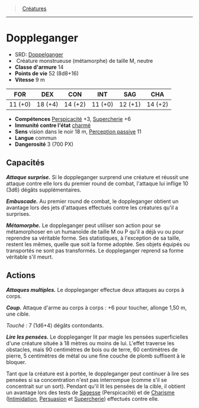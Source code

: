 ﻿---
!MonsterHD
Type: Créature monstrueuse (métamorphe)
Size: M
Alignment: neutre
ArmorClass: 14
HitPoints: 52 (8d8+16)
Speed: 9 m
Strength: 11 (+0)
Dexterity: 18 (+4)
Constitution: 14 (+2)
Intelligence: 11 (+0)
Wisdom: 12 (+1)
Charisma: 14 (+2)
Skills: '[Perspicacité](hd_abilities_wisdom_perspicacite.md) +3, [Supercherie](hd_abilities_charisma_supercherie.md) +6'
ConditionImmunities: '[charmé](hd_conditions_charme.md)'
Senses: vision dans le noir 18 m, [Perception passive](hd_abilities_dexterity_perception_passive.md) 11
Languages: commun
Challenge: 3 (700 PX)
Id: monsters_hd.md#doppleganger
ParentLink: monsters_hd.md#créatures
Name: Doppleganger
ParentName: Créatures
NameLevel: 1
AltName: '[Doppelganger](srd_monsters_doppelganger.md)'
Attributes: {}
---
> [Créatures](hd_monsters.md)

---

# Doppleganger

- SRD: [Doppelganger](srd_monsters_doppelganger.md)
-  Créature monstrueuse (métamorphe) de taille M, neutre
- **Classe d'armure** 14
- **Points de vie** 52 (8d8+16)
- **Vitesse** 9 m

|FOR|DEX|CON|INT|SAG|CHA|
|---|---|---|---|---|---|
|11 (+0)|18 (+4)|14 (+2)|11 (+0)|12 (+1)|14 (+2)|

- **Compétences** [Perspicacité](hd_abilities_wisdom_perspicacite.md) +3, [Supercherie](hd_abilities_charisma_supercherie.md) +6
- **Immunité contre l'état** [charmé](hd_conditions_charme.md)
- **Sens** vision dans le noir 18 m, [Perception passive](hd_abilities_dexterity_perception_passive.md) 11
- **Langue** commun
- **Dangerosité** 3 (700 PX)

## Capacités

**_Attaque surprise._** Si le doppleganger surprend une créature et réussit une attaque contre elle lors du premier round de combat, l'attaque lui inflige 10 (3d6) dégâts supplémentaires.

**_Embuscade._** Au premier round de combat, le doppleganger obtient un avantage lors des jets d'attaques effectués contre les créatures qu'il a surprises.

**_Métamorphe._** Le doppleganger peut utiliser son action pour se métamorphoser en un humanoïde de taille M ou P qu'il a déjà vu ou pour reprendre sa véritable forme. Ses statistiques, à l'exception de sa taille, restent les mêmes, quelle que soit la forme adoptée. Ses objets équipés ou transportés ne sont pas transformés. Le doppleganger reprend sa forme véritable s'il meurt.

## Actions

**_Attaques multiples._** Le doppleganger effectue deux attaques au corps à corps.

**_Coup._** Attaque d'arme au corps à corps : +6 pour toucher, allonge 1,50 m, une cible.

_Touché :_ 7 (1d6+4) dégâts contondants.

**_Lire les pensées._** Le doppleganger lit par magie les pensées superficielles d'une créature située à 18 mètres ou moins de lui. L'effet traverse les obstacles, mais 90 centimètres de bois ou de terre, 60 centimètres de pierre, 5 centimètres de métal ou une fine couche de plomb suffisent à le bloquer.

Tant que la créature est à portée, le doppleganger peut continuer à lire ses pensées si sa concentration n'est pas interrompue (comme s'il se concentrait sur un sort). Pendant qu'il lit les pensées de la cible, il obtient un avantage lors des tests de [Sagesse](hd_abilities_wisdom.md) (Perspicacité) et de [Charisme](hd_abilities_charisma.md) ([Intimidation](hd_abilities_charisma_intimidation.md), [Persuasion](hd_abilities_charisma_persuasion.md) et [Supercherie](hd_abilities_charisma_supercherie.md)) effectués contre elle.

